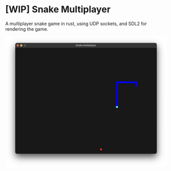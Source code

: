 # [WIP] Snake Multiplayer

A multiplayer snake game in rust, using UDP sockets, and SDL2 for rendering the game.

![](./images/screenshot.png)
